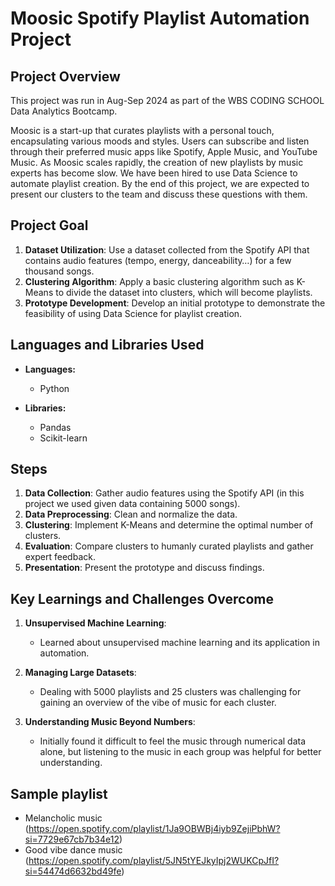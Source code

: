 # Moosic Spotify Playlist Automation Project

## Project Overview
This project was run in Aug-Sep 2024 as part of the WBS CODING SCHOOL Data Analytics Bootcamp.

Moosic is a start-up that curates playlists with a personal touch, encapsulating various moods and styles. 
Users can subscribe and listen through their preferred music apps like Spotify, Apple Music, and YouTube Music.
As Moosic scales rapidly, the creation of new playlists by music experts has become slow. We have been hired to use Data Science to automate playlist creation.
By the end of this project, we are expected to present our clusters to the team and discuss these questions with them.


## Project Goal
1. **Dataset Utilization**: Use a dataset collected from the Spotify API that contains audio features (tempo, energy, danceability…) for a few thousand songs.
2. **Clustering Algorithm**: Apply a basic clustering algorithm such as K-Means to divide the dataset into clusters, which will become playlists.
3. **Prototype Development**: Develop an initial prototype to demonstrate the feasibility of using Data Science for playlist creation.


## Languages and Libraries Used
- **Languages:**
  - Python

- **Libraries:**
  - Pandas
  - Scikit-learn
 
## Steps
1. **Data Collection**: Gather audio features using the Spotify API (in this project we used given data containing 5000 songs).
2. **Data Preprocessing**: Clean and normalize the data.
3. **Clustering**: Implement K-Means and determine the optimal number of clusters.
4. **Evaluation**: Compare clusters to humanly curated playlists and gather expert feedback.
5. **Presentation**: Present the prototype and discuss findings.

## Key Learnings and Challenges Overcome
1. **Unsupervised Machine Learning**:
   - Learned about unsupervised machine learning and its application in automation.

2. **Managing Large Datasets**:
   - Dealing with 5000 playlists and 25 clusters was challenging for gaining an overview of the vibe of music for each cluster.

3. **Understanding Music Beyond Numbers**:
   - Initially found it difficult to feel the music through numerical data alone, but listening to the music in each group was helpful for better understanding.

## Sample playlist
- Melancholic music (https://open.spotify.com/playlist/1Ja9OBWBj4iyb9ZejiPbhW?si=7729e67cb7b34e12)
- Good vibe dance music (https://open.spotify.com/playlist/5JN5tYEJkyIpj2WUKCpJfI?si=54474d6632bd49fe)
